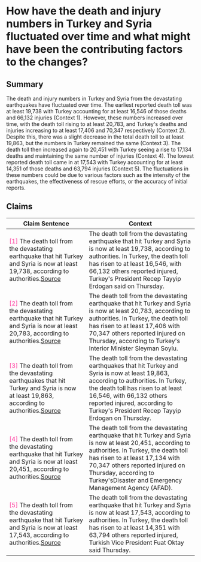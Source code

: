 # How have the death and injury numbers in Turkey and Syria fluctuated over time and what might have been the contributing factors to the changes?

## Summary
The death and injury numbers in Turkey and Syria from the devastating earthquakes have fluctuated over time. The earliest reported death toll was at least 19,738 with Turkey accounting for at least 16,546 of those deaths and 66,132 injuries (Context 1). However, these numbers increased over time, with the death toll rising to at least 20,783, and Turkey's deaths and injuries increasing to at least 17,406 and 70,347 respectively (Context 2). Despite this, there was a slight decrease in the total death toll to at least 19,863, but the numbers in Turkey remained the same (Context 3). The death toll then increased again to 20,451 with Turkey seeing a rise to 17,134 deaths and maintaining the same number of injuries (Context 4). The lowest reported death toll came in at 17,543 with Turkey accounting for at least 14,351 of those deaths and 63,794 injuries (Context 5). The fluctuations in these numbers could be due to various factors such as the intensity of the earthquakes, the effectiveness of rescue efforts, or the accuracy of initial reports.

## Claims
| Claim Sentence | Context |
|---|---|
|<font color=#FF3399>[1]</font> The death toll from the devastating earthquake that hit Turkey and Syria is now at least 19,738, according to authorities.<a href="https://www.cnn.com/middleeast/live-news/turkey-syria-earthquake-updates-2-9-23-intl/h_2677abb98a9f6e397b493d2e31becb64" target="_blank">Source</a>| The death toll from the devastating earthquake that hit Turkey and Syria is now at least 19,738, according to authorities. In Turkey, the death toll has risen to at least 16,546, with 66,132 others reported injured, Turkey's President Recep Tayyip Erdogan said on Thursday.|
|<font color=#FF3399>[2]</font> The death toll from the devastating earthquake that hit Turkey and Syria is now at least 20,783, according to authorities.<a href="https://www.cnn.com/middleeast/live-news/turkey-syria-earthquake-updates-2-9-23-intl/h_9865832cc9c7030643795648506c0089" target="_blank">Source</a>| The death toll from the devastating earthquake that hit Turkey and Syria is now at least 20,783, according to authorities. In Turkey, the death toll has risen to at least 17,406 with 70,347 others reported injured on Thursday, according to Turkey's Interior Minister Sleyman Soylu.|
|<font color=#FF3399>[3]</font> The death toll from the devastating earthquakes that hit Turkey and Syria is now at least 19,863, according to authorities.<a href="https://www.cnn.com/middleeast/live-news/turkey-syria-earthquake-updates-2-9-23-intl/h_4c94484d73ae212baaf86b9bce479211" target="_blank">Source</a>| The death toll from the devastating earthquakes that hit Turkey and Syria is now at least 19,863, according to authorities. In Turkey, the death toll has risen to at least 16,546, with 66,132 others reported injured, according to Turkey's President Recep Tayyip Erdogan on Thursday.|
|<font color=#FF3399>[4]</font> The death toll from the devastating earthquake that hit Turkey and Syria is now at least 20,451, according to authorities.<a href="https://www.cnn.com/middleeast/live-news/turkey-syria-earthquake-updates-2-9-23-intl/h_25c540aeb668ad53e4188818a63273e5" target="_blank">Source</a>| The death toll from the devastating earthquake that hit Turkey and Syria is now at least 20,451, according to authorities. In Turkey, the death toll has risen to at least 17,134 with 70,347 others reported injured on Thursday, according to Turkey'sDisaster and Emergency Management Agency (AFAD).|
|<font color=#FF3399>[5]</font> The death toll from the devastating earthquake that hit Turkey and Syria is now at least 17,543, according to authorities.<a href="https://www.cnn.com/middleeast/live-news/turkey-syria-earthquake-updates-2-9-23-intl/h_2cb817b612a97bb4000f3586609f1bb2" target="_blank">Source</a>| The death toll from the devastating earthquake that hit Turkey and Syria is now at least 17,543, according to authorities. In Turkey, the death toll has risen to at least 14,351 with 63,794 others reported injured, Turkish Vice President Fuat Oktay said Thursday.|
